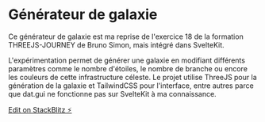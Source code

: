 # Générateur de galaxie

Ce générateur de galaxie est ma reprise de l'exercice 18 de la formation THREEJS-JOURNEY de Bruno Simon, mais intégré dans SvelteKit.

L'expérimentation permet de générer une galaxie en modifiant différents paramètres comme le nombre d'étoiles, le nombre de branche ou encore les couleurs de cette infrastructure céleste. Le projet utilise ThreeJS pour la génération de la galaxie et TailwindCSS pour l'interface, entre autres parce que dat.gui ne fonctionne pas sur SvelteKit à ma connaissance.

[Edit on StackBlitz ⚡️](https://stackblitz.com/edit/sveltejs-kit-template-default-5b2rmk)
